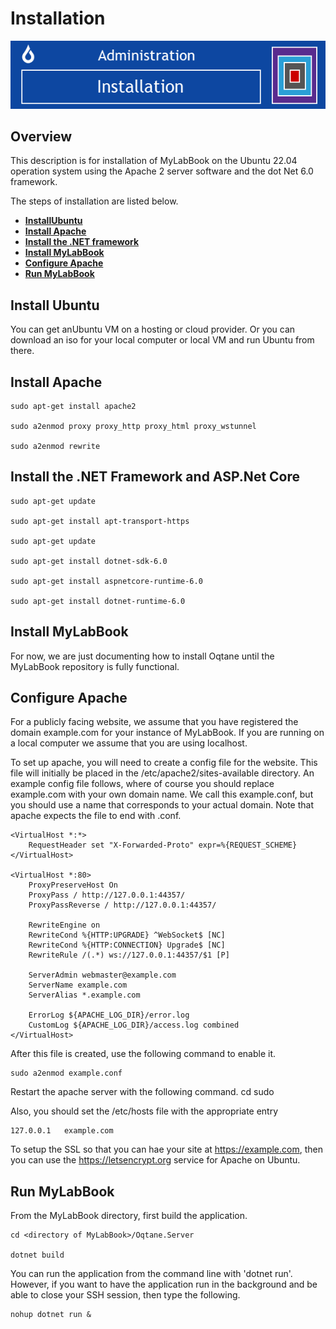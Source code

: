 # Installation

![installationbanner](./assets/installation-banner.png)

## Overview

This description is for installation of MyLabBook on the Ubuntu 22.04 operation system using the Apache 2 server software and the dot Net 6.0 framework. 

The steps of installation are listed below. 

* **[InstallUbuntu](install-ubuntu)** 
* **[Install Apache](install-apache)**  
* **[Install the .NET framework](install-dot-net)**  
* **[Install MyLabBook](install-mylabbook)** 
* **[Configure Apache](configure-mylabbook)**  
* **[Run MyLabBook](run-mylabbook)** 


## Install Ubuntu

You can get anUbuntu VM on a hosting or cloud provider. Or you can download an iso for your local computer or local VM and run Ubuntu from there. 


## Install Apache

    sudo apt-get install apache2

    sudo a2enmod proxy proxy_http proxy_html proxy_wstunnel

    sudo a2enmod rewrite


## Install the .NET Framework and ASP.Net Core

    sudo apt-get update

    sudo apt-get install apt-transport-https

    sudo apt-get update

    sudo apt-get install dotnet-sdk-6.0

    sudo apt-get install aspnetcore-runtime-6.0

    sudo apt-get install dotnet-runtime-6.0


## Install MyLabBook

For now, we are just documenting how to install Oqtane until the MyLabBook repository is fully functional. 



## Configure Apache

For a publicly facing website, we assume that you have registered the domain example.com for your instance of MyLabBook. 
If you are running on a local computer we assume that you are using localhost. 

To set up apache, you will need to create a config file for the website. This file will initially be placed in the /etc/apache2/sites-available directory. 
An example config file follows, where of course you should replace example.com with your own domain name. We call this example.conf, but you should
use a name that corresponds to your actual domain. Note that apache expects the file to end with .conf. 

    <VirtualHost *:*>
        RequestHeader set "X-Forwarded-Proto" expr=%{REQUEST_SCHEME}
    </VirtualHost>

    <VirtualHost *:80>
        ProxyPreserveHost On
        ProxyPass / http://127.0.0.1:44357/
        ProxyPassReverse / http://127.0.0.1:44357/

        RewriteEngine on
        RewriteCond %{HTTP:UPGRADE} ^WebSocket$ [NC]
        RewriteCond %{HTTP:CONNECTION} Upgrade$ [NC]
        RewriteRule /(.*) ws://127.0.0.1:44357/$1 [P]

        ServerAdmin webmaster@example.com
        ServerName example.com
        ServerAlias *.example.com

        ErrorLog ${APACHE_LOG_DIR}/error.log
        CustomLog ${APACHE_LOG_DIR}/access.log combined
    </VirtualHost>

After this file is created, use the following command to enable it. 

    sudo a2enmod example.conf 

Restart the apache server with the following command.
cd 
    sudo 

Also, you should set the /etc/hosts file with the appropriate entry

    127.0.0.1   example.com

To setup the SSL so that you can hae your site at https://example.com, then you can use the https://letsencrypt.org service for Apache on Ubuntu. 


## Run MyLabBook

From the MyLabBook directory, first build the application.

    cd <directory of MyLabBook>/Oqtane.Server

    dotnet build

You can run the application from the command line with 'dotnet run'. However, if you want to have the application run in the background 
and be able to close your SSH session, then type the following. 

    nohup dotnet run &


    



